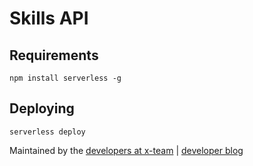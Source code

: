 # Skills API

## Requirements

```
npm install serverless -g
```

## Deploying

```
serverless deploy
```
Maintained by the [developers at x-team](https://www.x-team.com) | [developer blog](https://www.x-team.com/blog/)
